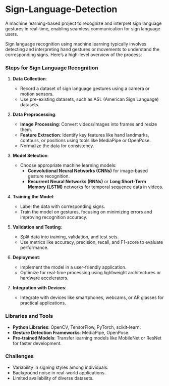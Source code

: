 # Sign-Language-Detection
A machine learning-based project to recognize and interpret sign language gestures in real-time, enabling seamless communication for sign language users.


Sign language recognition using machine learning typically involves detecting and interpreting hand gestures or movements to understand the corresponding signs. Here’s a high-level overview of the process:

### Steps for Sign Language Recognition
1. **Data Collection**:
   - Record a dataset of sign language gestures using a camera or motion sensors.
   - Use pre-existing datasets, such as ASL (American Sign Language) datasets.

2. **Data Preprocessing**:
   - **Image Processing**: Convert videos/images into frames and resize them.
   - **Feature Extraction**: Identify key features like hand landmarks, contours, or positions using tools like MediaPipe or OpenPose.
   - Normalize the data for consistency.

3. **Model Selection**:
   - Choose appropriate machine learning models:
     - **Convolutional Neural Networks (CNNs)** for image-based gesture recognition.
     - **Recurrent Neural Networks (RNNs)** or **Long Short-Term Memory (LSTM)** networks for temporal sequence data in videos.

4. **Training the Model**:
   - Label the data with corresponding signs.
   - Train the model on gestures, focusing on minimizing errors and improving recognition accuracy.

5. **Validation and Testing**:
   - Split data into training, validation, and test sets.
   - Use metrics like accuracy, precision, recall, and F1-score to evaluate performance.

6. **Deployment**:
   - Implement the model in a user-friendly application.
   - Optimize for real-time processing using lightweight architectures or hardware accelerators.

7. **Integration with Devices**:
   - Integrate with devices like smartphones, webcams, or AR glasses for practical applications.

### Libraries and Tools
- **Python Libraries**: OpenCV, TensorFlow, PyTorch, scikit-learn.
- **Gesture Detection Frameworks**: MediaPipe, OpenPose.
- **Pre-trained Models**: Transfer learning models like MobileNet or ResNet for faster development.

### Challenges
- Variability in signing styles among individuals.
- Background noise in real-world applications.
- Limited availability of diverse datasets.